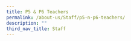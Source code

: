 ```yaml
---
title: P5 & P6 Teachers
permalink: /about-us/Staff/p5-n-p6-teachers/
description: ""
third_nav_title: Staff
---
```

